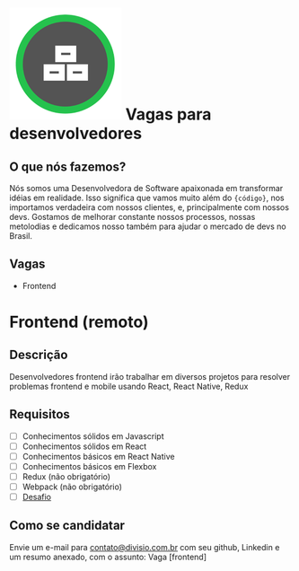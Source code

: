 # ![Divisio](./logo.png) Vagas para desenvolvedores

## O que nós fazemos?
Nós somos uma Desenvolvedora de Software apaixonada em transformar idéias em realidade. 
Isso significa que vamos muito além do `{código}`, nos importamos verdadeira com nossos clientes, e, principalmente com nossos devs. Gostamos de melhorar constante nossos processos, nossas metolodias e dedicamos nosso também para ajudar o mercado de devs no Brasil.



## Vagas
 - Frontend

# Frontend (remoto)
## Descrição
Desenvolvedores frontend irão trabalhar em diversos projetos para resolver problemas frontend e mobile usando React, React Native, Redux

 ## Requisitos
 - [ ] Conhecimentos sólidos em Javascript
 - [ ] Conhecimentos sólidos em React
 - [ ] Conhecimentos básicos em React Native
 - [ ] Conhecimentos básicos em Flexbox
 - [ ] Redux (não obrigatório)
 - [ ] Webpack (não obrigatório)
 - [ ] [Desafio](./challenges/frontend.md)

 ## Como se candidatar
 Envie um e-mail para contato@divisio.com.br com seu github, Linkedin e um resumo anexado, com o assunto: Vaga [frontend]
